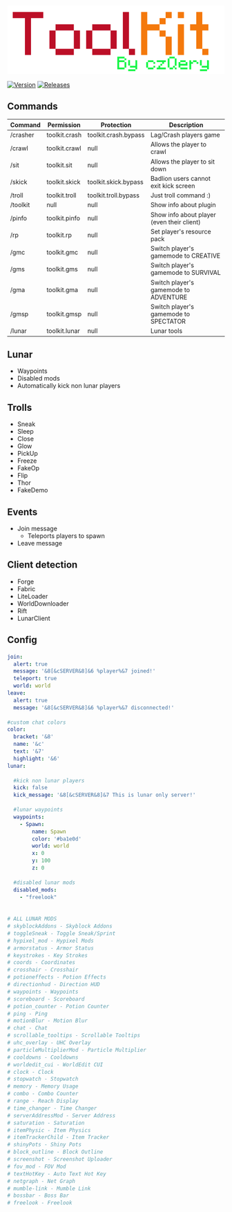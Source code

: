 <p align="center">
    <img src="https://github.com/czQery/ToolKit/blob/master/banner.png?raw=true">
</p>

[![Version](https://img.shields.io/badge/version-v2.7-informational.svg)](https://github.com/czQery/ToolKit/releases)
[![Releases](https://img.shields.io/badge/download-1.17-brightgreen.svg)](https://github.com/czQery/ToolKit/releases/latest/download/ToolKit-2.7.jar)

## Commands

| Command           | Permission            | Protection                | Description                                   |
| ----------------- | --------------------- | ------------------------- | --------------------------------------------- |
| /crasher          | toolkit.crash         | toolkit.crash.bypass      | Lag/Crash players game                        |
| /crawl            | toolkit.crawl         | null                      | Allows the player to crawl                    |
| /sit              | toolkit.sit           | null                      | Allows the player to sit down                 |
| /skick            | toolkit.skick         | toolkit.skick.bypass      | Badlion users cannot exit kick screen         |
| /troll            | toolkit.troll         | toolkit.troll.bypass      | Just troll command :)                         |
| /toolkit          | null                  | null                      | Show info about plugin                        |
| /pinfo            | toolkit.pinfo         | null                      | Show info about player (even their client)    |
| /rp               | toolkit.rp            | null                      | Set player's resource pack                    |
| /gmc              | toolkit.gmc           | null                      | Switch player's gamemode to CREATIVE          |
| /gms              | toolkit.gms           | null                      | Switch player's gamemode to SURVIVAL          |
| /gma              | toolkit.gma           | null                      | Switch player's gamemode to ADVENTURE         |
| /gmsp             | toolkit.gmsp          | null                      | Switch player's gamemode to SPECTATOR         |
| /lunar            | toolkit.lunar         | null                      | Lunar tools                                   |

## Lunar

- Waypoints
- Disabled mods
- Automatically kick non lunar players

## Trolls

- Sneak
- Sleep
- Close
- Glow
- PickUp
- Freeze
- FakeOp
- Flip
- Thor
- FakeDemo

## Events

- Join message
    - Teleports players to spawn
- Leave message

## Client detection

- Forge
- Fabric
- LiteLoader
- WorldDownloader
- Rift
- LunarClient

## Config

```yml
join:
  alert: true
  message: '&8[&cSERVER&8]&6 %player%&7 joined!'
  teleport: true
  world: world
leave:
  alert: true
  message: '&8[&cSERVER&8]&6 %player%&7 disconnected!'
  
#custom chat colors
color:
  bracket: '&8'
  name: '&c'
  text: '&7'
  highlight: '&6'
lunar:
  
  #kick non lunar players
  kick: false
  kick_message: '&8[&cSERVER&8]&7 This is lunar only server!'
  
  #lunar waypoints
  waypoints:
    - Spawn:
        name: Spawn
        color: '#ba1e0d'
        world: world
        x: 0
        y: 100
        z: 0
        
  #disabled lunar mods
  disabled_mods:
    - "freelook"


# ALL LUNAR MODS
# skyblockAddons - Skyblock Addons
# toggleSneak - Toggle Sneak/Sprint
# hypixel_mod - Hypixel Mods
# armorstatus - Armor Status
# keystrokes - Key Strokes
# coords - Coordinates
# crosshair - Crosshair
# potioneffects - Potion Effects
# directionhud - Direction HUD
# waypoints - Waypoints
# scoreboard - Scoreboard
# potion_counter - Potion Counter
# ping - Ping
# motionBlur - Motion Blur
# chat - Chat
# scrollable_tooltips - Scrollable Tooltips
# uhc_overlay - UHC Overlay
# particleMultiplierMod - Particle Multiplier
# cooldowns - Cooldowns
# worldedit_cui - WorldEdit CUI
# clock - Clock
# stopwatch - Stopwatch
# memory - Memory Usage
# combo - Combo Counter
# range - Reach Display
# time_changer - Time Changer
# serverAddressMod - Server Address
# saturation - Saturation
# itemPhysic - Item Physics
# itemTrackerChild - Item Tracker
# shinyPots - Shiny Pots
# block_outline - Block Outline
# screenshot - Screenshot Uploader
# fov_mod - FOV Mod
# textHotKey - Auto Text Hot Key
# netgraph - Net Graph
# mumble-link - Mumble Link
# bossbar - Boss Bar
# freelook - Freelook
```
